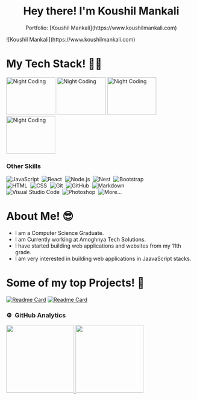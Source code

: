 <h1 align="center">Hey there! I'm Koushil Mankali</h1>
<p align='center'>Portfolio: [Koushil Mankali](https://www.koushilmankali.com)</p> ![Koushil Mankali](https://www.koushilmankali.com)

<h1>My Tech Stack! 👨‍💻</h1>

<div class='flex justify-content-center align-items-center'>
<img alt="Night Coding" height='100' width='130' src="https://user-images.githubusercontent.com/65667531/155076300-4366ad03-64e9-4709-bf51-be1a71084ad9.png" />
<img alt="Night Coding" height='100' width='130' src="https://user-images.githubusercontent.com/65667531/155076425-ba795f73-746b-424c-ae11-2e2a20e7d661.png"/>
<img alt="Night Coding" height='100' width='130' src="https://user-images.githubusercontent.com/65667531/155076484-6731ed28-1e4a-474e-9b60-1332a3144d0a.png"/>
<img alt="Night Coding" height='100' width='130' src="https://user-images.githubusercontent.com/65667531/155076460-5d333fe8-f10f-46bc-9f20-bb02762c04f0.jpg"/>
</div>

### Other Skills

![JavaScript](https://img.shields.io/badge/-JavaScript-05122A?style=flat&logo=javascript)&nbsp;
![React](https://img.shields.io/badge/-React-05122A?style=flat&logo=react)&nbsp;
![Node.js](https://img.shields.io/badge/-Node.js-05122A?style=flat&logo=node.js)&nbsp;
![Nest](https://img.shields.io/badge/-Nest-05122A?style=flat&logo=nest)&nbsp;
![Bootstrap](https://img.shields.io/badge/-Bootstrap-05122A?style=flat&logo=bootstrap&logoColor=563D7C)\
![HTML](https://img.shields.io/badge/-HTML-05122A?style=flat&logo=HTML5)&nbsp;
![CSS](https://img.shields.io/badge/-CSS-05122A?style=flat&logo=CSS3&logoColor=1572B6)&nbsp;
![Git](https://img.shields.io/badge/-Git-05122A?style=flat&logo=git)&nbsp;
![GitHub](https://img.shields.io/badge/-GitHub-05122A?style=flat&logo=github)&nbsp;
![Markdown](https://img.shields.io/badge/-Markdown-05122A?style=flat&logo=markdown)\
![Visual Studio Code](https://img.shields.io/badge/-Visual%20Studio%20Code-05122A?style=flat&logo=visual-studio-code&logoColor=007ACC)&nbsp;
![Photoshop](https://img.shields.io/badge/-Photoshop-05122A?style=flat&logo=adobe-photoshop)&nbsp;
![More...](https://img.shields.io/badge/And%20More!-yellow?style=flat)&nbsp;

<h1>About Me! 😎</h1>

- I am a Computer Science Graduate.
- I am Currently working at Amoghnya Tech Solutions.
- I have started building web applications and websites from my 11th grade.
- I am very interested in building web applications in JaavaScript stacks. 

<h1>Some of my top Projects! 🎨</h1>
  
[![Readme Card](https://github-readme-stats.vercel.app/api/pin/?username=koushil-mankali&repo=covid-help-disk-frontend&show_owner=true)](https://github.com/koushil-mankali/covid-help-disk-frontend)
[![Readme Card](https://github-readme-stats.vercel.app/api/pin/?username=koushil-mankali&repo=uclone&show_owner=true)](https://github.com/koushil-mankali/uclone)

### ⚙️ &nbsp;GitHub Analytics

<div class='flex justify-content-space-between align-items-center'>
<a href="https://github.com/AVS1508">
  <img height="180em" src="https://github-readme-stats-eight-theta.vercel.app/api?username=koushil-mankali&show_icons=true&theme=algolia&include_all_commits=true&count_private=true"/>
  <img height="180em" src="https://github-readme-stats-eight-theta.vercel.app/api/top-langs/?username=koushil-mankali&layout=compact&langs_count=8&theme=algolia"/>
</a>
</div>